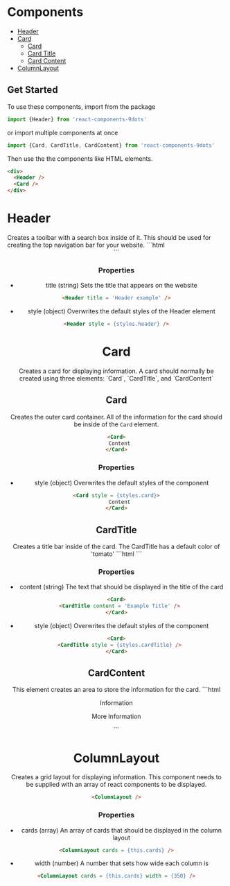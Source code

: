 # Components

- [Header](#header)
- [Card](#card)
  - [Card]()
  - [Card Title](#cardtitle)
  - [Card Content](#cardcontent)
- [ColumnLayout](#columnlayout)

## Get Started

To use these components, import from the package

```js
import {Header} from 'react-components-9dots'
```

or import multiple components at once

```js
import {Card, CardTitle, CardContent} from 'react-components-9dots'
```

Then use the the components like HTML elements.

```html
<div>
  <Header />
  <Card />
</div>
```

# Header
<a name='header'/>
Creates a toolbar with a search box inside of it. This should be used for creating the top navigation bar for your website.
```html
<Header />
```

### Properties

- title (string)
Sets the title that appears on the website
```html
<Header title = 'Header example' />
```

- style (object)
Overwrites the default styles of the Header element
```html
<Header style = {styles.header} />
```

# Card
<a name='card'/>
Creates a card for displaying information. A card should normally be created using three elements: `Card`, `CardTitle`, and `CardContent`

## Card
Creates the outer card container. All of the information for the card should be inside of the `Card` element.
```html
<Card>
  Content
</Card>
```

### Properties

- style (object)
Overwrites the default styles of the component
```html
<Card style = {styles.card}>
  Content
</Card>
```

## CardTitle
<a name='cardtitle'/>
Creates a title bar inside of the card. The CardTitle has a default color of 'tomato'
```html
<Card>
  <CardTitle />
</Card>
```

### Properties

- content (string)
The text that should be displayed in the title of the card
```html
<Card>
  <CardTitle content = 'Example Title' />
</Card>
```

- style (object)
Overwrites the default styles of the component
```html
<Card>
  <CardTitle style = {styles.cardTitle} />
</Card>
```

## CardContent
<a name='cardcontent'/>
This element creates an area to store the information for the card.
```html
<Card>
  <CardTitle title = 'Example Title' />
  <CardContent>
    <p> Information </p>
    <p> More Information </p>
  </CardContent>
</Card>
```

# ColumnLayout
<a name='columnlayout'/>
Creates a grid layout for displaying information. This component needs to be supplied with an array of react components to be displayed.

```html
<ColumnLayout />
```

### Properties

- cards (array)
An array of cards that should be displayed in the column layout
```html
<ColumnLayout cards = {this.cards} />
```

- width (number)
A number that sets how wide each column is
```html
<ColumnLayout cards = {this.cards} width = {350} />
```
